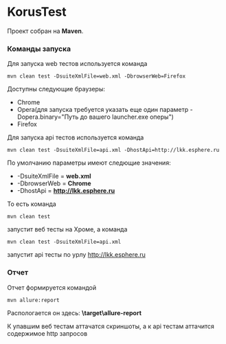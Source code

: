 # KorusTest

Проект собран на **Maven**.

### Команды запуска

Для запуска web тестов используется команда
```
mvn clean test -DsuiteXmlFile=web.xml -DbrowserWeb=Firefox
```

Доступны следующие браузеры:
* Chrome
* Opera(для запуска требуется указать еще один параметр -Dopera.binary="Путь до вашего launcher.exe оперы")
* Firefox

Для запуска api тестов используется команда
```
mvn clean test -DsuiteXmlFile=api.xml -DhostApi=http://lkk.esphere.ru
```

По умолчанию параметры имеют следющие значения:
* -DsuiteXmlFile = **web.xml**
* -DbrowserWeb = **Chrome**
* -DhostApi = **http://lkk.esphere.ru**

То есть команда 
```
mvn clean test
```
запустит веб тесты на Хроме, а команда 
```
mvn clean test -DsuiteXmlFile=api.xml
```
запустит api тесты по урлу http://lkk.esphere.ru

### Отчет
Отчет формируется командой 
```
mvn allure:report
```
Распологается он здесь: **\target\allure-report**

К упавшим веб тестам аттачатся скриншоты, а к api тестам аттачится содержимое http запросов
